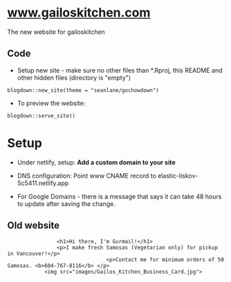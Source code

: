# www.gailoskitchen.com
The new website for gailoskitchen

## Code

* Setup new site - make sure no other files than *.Rproj, this README and other hidden files (directory is "empty")

```blogdown::new_site(theme = "seanlane/gochowdown")```

* To preview the website:

```blogdown::serve_site()```

# Setup

* Under netlify, setup: **Add a custom domain to your site**

* DNS configuration:
Point www CNAME record to elastic-liskov-5c5411.netlify.app

* For Google Domains - there is a message that says it can take 48 hours to update after saving the change.

## Old website

```	<div class="blurb">
        		<h1>Hi there, I'm Gurmail!</h1>
				<p>I make fresh Samosas (Vegetarian only) for pickup in Vancouver!</p>
                                <p>Contact me for minimum orders of 50 Samosas. <b>604-767-8116</b> </p>
    		<img src="images/Gailos_Kitchen_Business_Card.jpg">
    		
```
